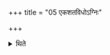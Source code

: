 +++
title = "05 एकशतविधोऽग्निः"

+++

<details><summary>थिते</summary>

एकशतविधोऽग्निः ५
</details>

